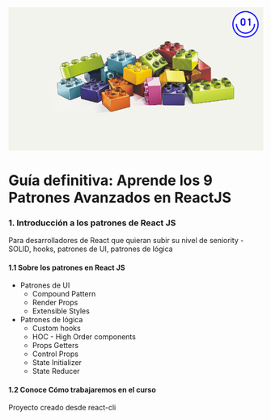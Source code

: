 <p align="center"><img src="./public/cover.png" width="600px"></p>

# Guía definitiva: Aprende los 9 Patrones Avanzados en ReactJS

### 1. Introducción a los patrones de React JS

Para desarrolladores de React que quieran subir su nivel de seniority - SOLID, hooks, patrones de UI, patrones de lógica

#### 1.1 Sobre los patrones en React JS

* Patrones de UI
    * Compound Pattern
    * Render Props
    * Extensible Styles
* Patrones de lógica
    * Custom hooks
    * HOC - High Order components
    * Props Getters
    * Control Props
    * State Initializer
    * State Reducer

#### 1.2  Conoce Cómo trabajaremos en el curso

Proyecto creado desde react-cli
